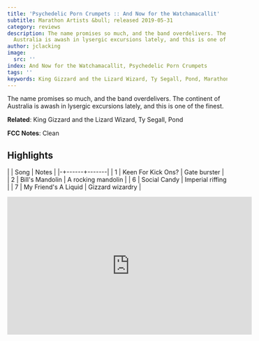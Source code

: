 ```yaml
---
title: 'Psychedelic Porn Crumpets :: And Now for the Watchamacallit'
subtitle: Marathon Artists &bull; released 2019-05-31
category: reviews
description: The name promises so much, and the band overdelivers. The continent of
  Australia is awash in lysergic excursions lately, and this is one of the finest.
author: jclacking
image:
  src: ''
index: And Now for the Watchamacallit, Psychedelic Porn Crumpets
tags: ''
keywords: King Gizzard and the Lizard Wizard, Ty Segall, Pond, Marathon Artists
---
```

The name promises so much, and the band overdelivers. The continent of Australia is awash in lysergic excursions lately, and this is one of the finest.<!--more-->

**Related**: King Gizzard and the Lizard Wizard, Ty Segall, Pond

**FCC Notes**: Clean

## Highlights

| | Song | Notes |
|-+------+-------|
| 1 | Keen For Kick Ons? | Gate burster |
| 2 | Bill's Mandolin | A rocking mandolin |
| 6 | Social Candy | Imperial riffing |
| 7 | My Friend's A Liquid | Gizzard wizardry |

<div class="tlo-detail-video"><iframe width="560" height="315" src="https://www.youtube.com/embed/TJXSlIdXIgg" frameborder="0" allow="autoplay; encrypted-media" allowfullscreen></iframe></div>


